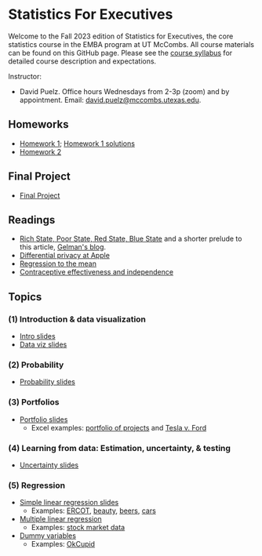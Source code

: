 # Statistics For Executives
Welcome to the Fall 2023 edition of Statistics for Executives, the core statistics course in the EMBA program at UT McCombs. All course materials can be found on this GitHub page.  Please see the [course syllabus](syllabus.pdf) for detailed course description and expectations.

Instructor:  
- David Puelz.  Office hours Wednesdays from 2-3p (zoom) and by appointment. Email: david.puelz@mccombs.utexas.edu.

## Homeworks
- [Homework 1](homeworks/HW1.pdf); [Homework 1 solutions](homeworks/HW1_solutions.pdf)
- [Homework 2](homeworks/HW2.pdf)

## Final Project
- [Final Project](finalproject/finalproject_fall2023.pdf) 


## Readings
- [Rich State, Poor State, Red State, Blue State](http://www.stat.columbia.edu/~gelman/research/published/rb_qjps.pdf) and a shorter prelude to this article, [Gelman's blog](https://statmodeling.stat.columbia.edu/2005/11/07/income_matters/).
- [Differential privacy at Apple](https://www.wired.com/2016/06/apples-differential-privacy-collecting-data/)
- [Regression to the mean](readings/regression_to_the_mean.pdf)
- [Contraceptive effectiveness and independence](readings/AIQ_excerpt_contraceptive_effectiveness.pdf)

## Topics

### (1) Introduction & data visualization
- [Intro slides](slides/intro.pdf)
- [Data viz slides](slides/datavis.pdf)

### (2) Probability
- [Probability slides](slides/probability.pdf)

### (3) Portfolios
- [Portfolio slides](slides/portfolios.pdf)
	- Excel examples: [portfolio of projects](excel/portfolio_example.xlsx) and [Tesla v. Ford](excel/tesla_vs_ford_example.xlsx)

### (4) Learning from data: Estimation, uncertainty, & testing
- [Uncertainty slides](slides/modeling_uncertainty.pdf)

### (5) Regression
- [Simple linear regression slides](slides/SLR.pdf)
	- Examples: [ERCOT](data/ercot.xls), [beauty](data/BeautyData.xlsx), [beers](data/nbeer.xls), [cars](data/cars_big.csv)
- [Multiple linear regression](slides/MLR.pdf)
	- Examples: [stock market data](data/Apple_Intel_Safeway.xls)
- [Dummy variables](slides/dummies.pdf)
	- Examples: [OkCupid](data/okcupid.xlsx)